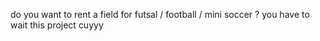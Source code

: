 do you want to rent a field for futsal / football / mini soccer ? you have to wait this project cuyyy